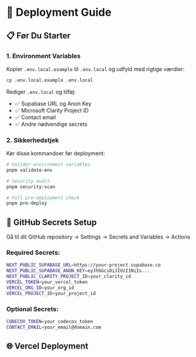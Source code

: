 # 🚀 Deployment Guide

## 📋 Før Du Starter

### 1. Environment Variables
Kopier `.env.local.example` til `.env.local` og udfyld med rigtige værdier:

```bash
cp .env.local.example .env.local
```

Rediger `.env.local` og tilføj:
- ✅ Supabase URL og Anon Key
- ✅ Microsoft Clarity Project ID  
- ✅ Contact email
- ✅ Andre nødvendige secrets

### 2. Sikkerhedstjek
Kør disse kommandoer før deployment:

```bash
# Valider environment variables
pnpm validate-env

# Security audit  
pnpm security:scan

# Full pre-deployment check
pnpm pre-deploy
```

## 🔐 GitHub Secrets Setup

Gå til dit GitHub repository → Settings → Secrets and Variables → Actions

### Required Secrets:
```bash
NEXT_PUBLIC_SUPABASE_URL=https://your-project.supabase.co
NEXT_PUBLIC_SUPABASE_ANON_KEY=eyJhbGciOiJIUzI1NiIs...
NEXT_PUBLIC_CLARITY_PROJECT_ID=your_clarity_id
VERCEL_TOKEN=your_vercel_token
VERCEL_ORG_ID=your_org_id
VERCEL_PROJECT_ID=your_project_id
```

### Optional Secrets:
```bash
CODECOV_TOKEN=your_codecov_token
CONTACT_EMAIL=your_email@domain.com
```

## 🌐 Vercel Deployment